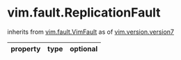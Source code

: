 vim.fault.ReplicationFault
==========================
inherits from [vim.fault.VimFault](docs/vim.fault.VimFault.md)
as of [vim.version.version7](docs/vim.version.md)

| property | type | optional |
|:---------|:-----|:---------|

